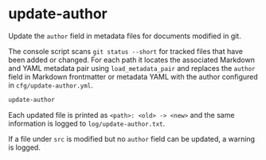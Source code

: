 # update-author

Update the `author` field in metadata files for documents modified in git.

The console script scans `git status --short` for tracked files that have been
added or changed. For each path it locates the associated Markdown and YAML
metadata pair using `load_metadata_pair` and replaces the `author` field in
Markdown frontmatter or metadata YAML with the author configured in
`cfg/update-author.yml`.

```bash
update-author
```

Each updated file is printed as `<path>: <old> -> <new>` and the same
information is logged to `log/update-author.txt`.

If a file under `src` is modified but no `author` field can be updated, a
warning is logged.

